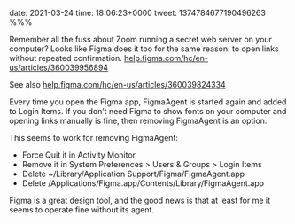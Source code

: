 date: 2021-03-24
time: 18:06:23+0000
tweet: 1374784677190496263
%%%

Remember all the fuss about Zoom running a secret web server on your computer? Looks like Figma does it too for the same reason: to open links without repeated confirmation. [help.figma.com/hc/en-us/articles/360039956894](https://help.figma.com/hc/en-us/articles/360039956894)

See also [help.figma.com/hc/en-us/articles/360039824334](https://help.figma.com/hc/en-us/articles/360039824334)

Every time you open the Figma app, FigmaAgent is started again and added to Login Items. If you don’t need Figma to show fonts on your computer and opening links manually is fine, then removing FigmaAgent is an option.

This seems to work for removing FigmaAgent:

- Force Quit it in Activity Monitor
- Remove it in System Preferences &gt; Users &amp; Groups &gt; Login Items
- Delete ~/Library/Application Support/Figma/FigmaAgent.app
- Delete /Applications/Figma.app/Contents/Library/FigmaAgent.app

Figma is a great design tool, and the good news is that at least for me it seems to operate fine without its agent.
